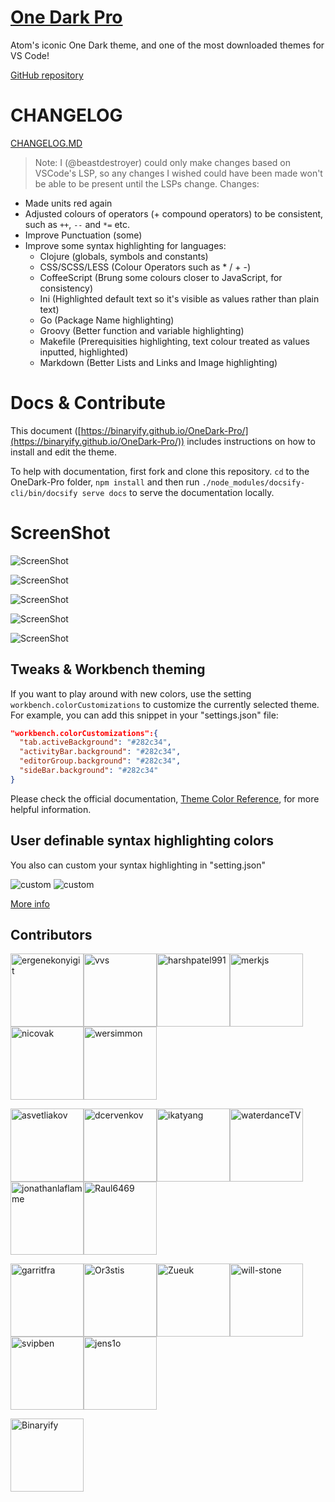 # [One Dark Pro](https://marketplace.visualstudio.com/items?itemName=zhuangtongfa.Material-theme)

Atom's iconic One Dark theme, and one of the most downloaded themes for VS Code!

[GitHub repository](https://github.com/Binaryify/OneDark-Pro)

# CHANGELOG
[CHANGELOG.MD](CHANGELOG.md)
> Note: I (@beastdestroyer) could only make changes based on VSCode's LSP, so any changes I wished could have been made won't be able to be present until the LSPs change.
Changes:
- Made units red again
- Adjusted colours of operators (+ compound operators) to be consistent, such as `++`, `--` and `*=` etc.
- Improve Punctuation (some)
- Improve some syntax highlighting for languages:
  - Clojure (globals, symbols and constants)
  - CSS/SCSS/LESS (Colour Operators such as * / + -)
  - CoffeeScript (Brung some colours closer to JavaScript, for consistency)
  - Ini (Highlighted default text so it's visible as values rather than plain text)
  - Go (Package Name highlighting)
  - Groovy (Better function and variable highlighting)
  - Makefile (Prerequisities highlighting, text colour treated as values inputted, highlighted)
  - Markdown (Better Lists and Links and Image highlighting)

# Docs & Contribute

This document
([https://binaryify.github.io/OneDark-Pro/](https://binaryify.github.io/OneDark-Pro/))
includes instructions on how to install and edit the theme.

To help with documentation, first fork and clone this repository. `cd` to the
OneDark-Pro folder, `npm install` and then run
`./node_modules/docsify-cli/bin/docsify serve docs` to serve the documentation
locally.

# ScreenShot

![ScreenShot](https://raw.githubusercontent.com/Binaryify/OneDark-Pro/master/static/screenshot1.png)

![ScreenShot](https://raw.githubusercontent.com/Binaryify/OneDark-Pro/master/static/php.png)

![ScreenShot](https://raw.githubusercontent.com/Binaryify/OneDark-Pro/master/static/screenshot2.png)

![ScreenShot](https://raw.githubusercontent.com/Binaryify/OneDark-Pro/master/static/js.png)

![ScreenShot](https://raw.githubusercontent.com/Binaryify/OneDark-Pro/master/static/cpp.png)

## Tweaks & Workbench theming

If you want to play around with new colors, use the setting
`workbench.colorCustomizations` to customize the currently selected theme. For
example, you can add this snippet in your "settings.json" file:

```json
"workbench.colorCustomizations":{
  "tab.activeBackground": "#282c34",
  "activityBar.background": "#282c34",
  "editorGroup.background": "#282c34",
  "sideBar.background": "#282c34"
}
```

Please check the official documentation,
[Theme Color Reference](https://code.visualstudio.com/docs/getstarted/theme-color-reference),
for more helpful information.

## User definable syntax highlighting colors

You also can custom your syntax highlighting in "setting.json"

![custom](https://raw.githubusercontent.com/Binaryify/OneDark-Pro/master/static/customA.png)
![custom](https://raw.githubusercontent.com/Binaryify/OneDark-Pro/master/static/customB.png)

[More info](https://code.visualstudio.com/updates/v1_15#_user-definable-syntax-highlighting-colors)

## Contributors
[<img alt="ergenekonyigit" src="https://avatars3.githubusercontent.com/u/7110136?v=4&s=117" width="117">](https://github.com/ergenekonyigit)[<img alt="vvs" src="https://avatars1.githubusercontent.com/u/9781?v=4&s=117" width="117">](https://github.com/vvs)[<img alt="harshpatel991" src="https://avatars0.githubusercontent.com/u/3893673?v=4&s=117" width="117">](https://github.com/harshpatel991)[<img alt="merkjs" src="https://avatars2.githubusercontent.com/u/780118?v=4&s=117" width="117">](https://github.com/merkjs)[<img alt="nicovak" src="https://avatars0.githubusercontent.com/u/6214452?v=4&s=117" width="117">](https://github.com/nicovak)[<img alt="wersimmon" src="https://avatars1.githubusercontent.com/u/185822?v=4&s=117" width="117">](https://github.com/wersimmon)

[<img alt="asvetliakov" src="https://avatars2.githubusercontent.com/u/8881674?v=4&s=117" width="117">](https://github.com/asvetliakov)[<img alt="dcervenkov" src="https://avatars3.githubusercontent.com/u/23052054?v=4&s=117" width="117">](https://github.com/dcervenkov)[<img alt="ikatyang" src="https://avatars1.githubusercontent.com/u/8341033?v=4&s=117" width="117">](https://github.com/ikatyang)[<img alt="waterdanceTV" src="https://avatars3.githubusercontent.com/u/31411367?v=4&s=117" width="117">](https://github.com/waterdanceTV)[<img alt="jonathanlaflamme" src="https://avatars1.githubusercontent.com/u/21099980?v=4&s=117" width="117">](https://github.com/jonathanlaflamme)[<img alt="Raul6469" src="https://avatars2.githubusercontent.com/u/24607388?v=4&s=117" width="117">](https://github.com/Raul6469)

[<img alt="garritfra" src="https://avatars3.githubusercontent.com/u/32395585?v=4&s=117" width="117">](https://github.com/garritfra)[<img alt="Or3stis" src="https://avatars0.githubusercontent.com/u/11923550?v=4&s=117" width="117">](https://github.com/Or3stis)[<img alt="Zueuk" src="https://avatars1.githubusercontent.com/u/5717247?v=4&s=117" width="117">](https://github.com/Zueuk)[<img alt="will-stone" src="https://avatars1.githubusercontent.com/u/654103?v=4&s=117" width="117">](https://github.com/will-stone)[<img alt="svipben" src="https://avatars3.githubusercontent.com/u/10441177?v=4&s=117" width="117">](https://github.com/svipben)[<img alt="jens1o" src="https://avatars2.githubusercontent.com/u/11234139?v=4&s=117" width="117">](https://github.com/jens1o)

[<img alt="Binaryify" src="https://avatars1.githubusercontent.com/u/12221718?v=4&s=117" width="117">](https://github.com/Binaryify)

